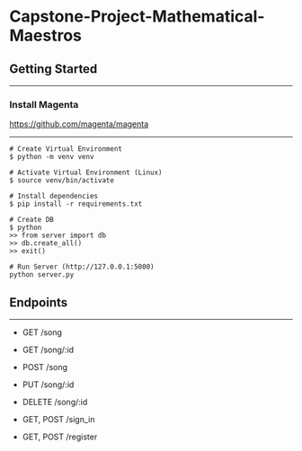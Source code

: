 # Capstone-Project-Mathematical-Maestros
## Getting Started
---

### Install Magenta
<https://github.com/magenta/magenta>

---
```
# Create Virtual Environment
$ python -m venv venv

# Activate Virtual Environment (Linux)
$ source venv/bin/activate

# Install dependencies
$ pip install -r requirements.txt

# Create DB
$ python
>> from server import db
>> db.create_all()
>> exit()

# Run Server (http://127.0.0.1:5000)
python server.py
```

## Endpoints
--- 

* GET       /song
* GET       /song/:id
* POST      /song
* PUT       /song/:id
* DELETE    /song/:id

* GET, POST /sign_in
* GET, POST /register